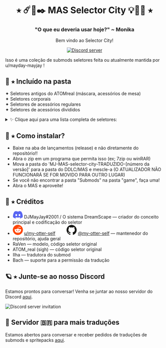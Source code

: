 <h1 align="center">⭑ ☄️🔮✒️ MAS Selector City 💡💎💫 ⭑</h1>
<h3 align="center">"O que eu deveria usar hoje?" ~ Monika</h3>
<p align="center">Bem vindo ao Selector City!</p>
<p align="center">
  <a href="https://discord.gg/Tx23rczN8N">
    <img alt="Discord server" src="https://discordapp.com/api/guilds/957814201311694870/widget.png?style=shield">
  </a>
</p>

Isso é uma coleção de submods seletores feita ou atualmente mantida por u/mayday-mayjay !

## 👑 ⭑ Incluído na pasta

✦ Seletores antigos do ATOMreal (máscara, acessórios de mesa)<br>
✦ Seletores corporais<br>
✦ Seletores de acessórios regulares<br>
✦ Seletores de acessórios divididos<br>
<details><summary>✨ Clique aqui para uma lista completa de seletores:</summary> 
  * Seletor de máscara <br>
  * Seletor de acessórios de mesa (esquerda/direita, regular, vaso de flor)<br>
  * Seletor de mecha teimosa <br>
  * Seletor de acessório de orelha <br>
  * Seletor de maquiagem <br>
  * Seletor de tatuagem (braço esquerdo/direito, corpo) <br>
  * Seletor de pin <br>
  * Seletor de esmalte <br>
  * Seletor de bracelete <br>  
  * Seletor de acessório de cabeça <br>
  * Seletor de luvas <br>
  * Seletor de almofada de mesa <br>
  * Seletor de acessório traseiro <br>
  * Seletor de óculos <br>
  * Seletor de anel <br>
</details>

## 👑 ⭑ Como instalar?
  * Baixe na aba de lançamentos (release) e não diretamente do repositório!! <br>
  * Abra o zip em um programa que permita isso (ex; 7zip ou winRAR) <br>
  * Mova a pasta do 'MJ-MAS-selector-city-TRADUZIDO-[número da versão]' para a pasta do DDLC/MAS e mescle-a (O ATUALIZADOR NÃO FUNCIONARÁ SE FOR MOVIDO PARA OUTRO LUGAR) <br>
  * Se você não encontrar a pasta "Submods" na pasta "game", faça uma!
  * Abra o MAS e aproveite!
  

## 🌙 ⭑ Créditos

  * ![discord](.github/icons/discord.svg) DJMayJay#2001 / O sistema DreamScape
  — criador do conceito principal e codificação do seletor
  * ![reddit](.github/icons/reddit.svg) [u/my-otter-self](https://reddit.com/u/my-otter-self)
  ![github](.github/icons/github-light.svg#gh-dark-mode-only)![github](.github/icons/github-dark.svg#gh-light-mode-only) [@my-otter-self](https://github.com/my-otter-self)
  — mantenedor do repositório, ajuda geral
  * RaVen
  — modelo, código seletor original
  * ATOM_real (sigh)
  — código seletor original
 * Ilha
  — tradutora do submod
  * Bach
  — suporte para a permissão da tradução

## 🪐 ⭑ Junte-se ao nosso Discord

Estamos prontos para conversar! Venha se juntar ao nosso servidor do Discord [aqui](https://discord.gg/Tx23rczN8N).

![Discord server invitation](https://discordapp.com/api/guilds/957814201311694870/widget.png?style=banner3)

## 📗 Servidor 🇧🇷 para mais traduções

Estamos abertos para conversar e receber pedidos de traduções de submods e spritepacks [aqui](https://discord.gg/bMPDaCVz).

